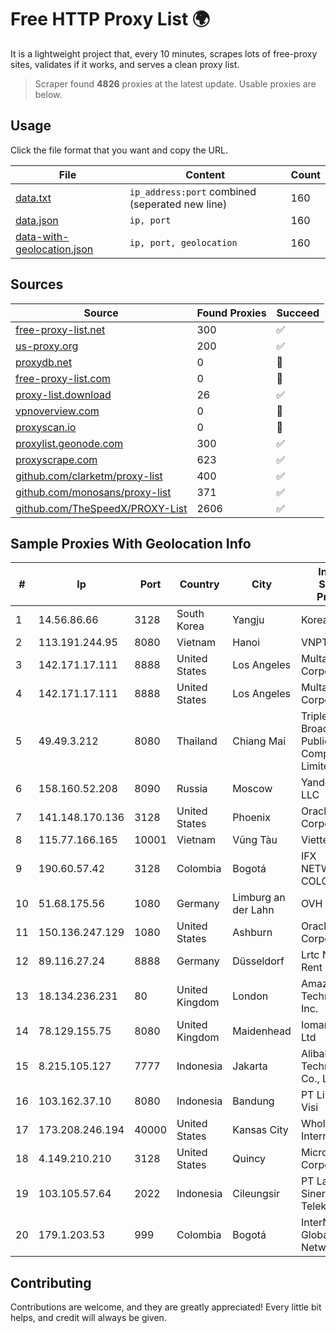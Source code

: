 
# Free HTTP Proxy List 🌍

It is a lightweight project that, every 10 minutes, scrapes lots of free-proxy sites, validates if it works, and serves a clean proxy list.


> Scraper found **4826** proxies at the latest update. Usable proxies are below.

## Usage

Click the file format that you want and copy the URL.


|File|Content|Count|
|----|-------|-----|
|[data.txt](https://raw.githubusercontent.com/themiralay/Proxy-List-World/master/data.txt)|`ip_address:port` combined (seperated new line)|160|
|[data.json](https://raw.githubusercontent.com/themiralay/Proxy-List-World/master/data.json)|`ip, port`|160|
|[data-with-geolocation.json](https://raw.githubusercontent.com/themiralay/Proxy-List-World/master/data-with-geolocation.json)|`ip, port, geolocation`|160|

## Sources

|Source|Found Proxies|Succeed|
|------|-------------|-------|
|[free-proxy-list.net](https://free-proxy-list.net)|300|✅|
|[us-proxy.org](https://www.us-proxy.org)|200|✅|
|[proxydb.net](http://proxydb.net)|0|🚫|
|[free-proxy-list.com](https://free-proxy-list.com/?page=&port=&type%5B%5D=http&type%5B%5D=https&up_time=0&search=Search)|0|🚫|
|[proxy-list.download](https://www.proxy-list.download/HTTP)|26|✅|
|[vpnoverview.com](https://vpnoverview.com/privacy/anonymous-browsing/free-proxy-servers)|0|🚫|
|[proxyscan.io](https://www.proxyscan.io)|0|🚫|
|[proxylist.geonode.com](https://proxylist.geonode.com/api/proxy-list?limit=300&page=1&sort_by=lastChecked&sort_type=desc&protocols=http,https)|300|✅|
|[proxyscrape.com](https://api.proxyscrape.com/v2/?request=displayproxies&protocol=http&timeout=10000&country=all&ssl=all&anonymity=all)|623|✅|
|[github.com/clarketm/proxy-list](https://raw.githubusercontent.com/clarketm/proxy-list/master/proxy-list-raw.txt)|400|✅|
|[github.com/monosans/proxy-list](https://raw.githubusercontent.com/monosans/proxy-list/main/proxies/http.txt)|371|✅|
|[github.com/TheSpeedX/PROXY-List](https://raw.githubusercontent.com/TheSpeedX/PROXY-List/master/http.txt)|2606|✅|


## Sample Proxies With Geolocation Info

|#|Ip|Port|Country|City|Internet Service Provider|
|-|--|----|-------|----|-------------------------|
|1|14.56.86.66|3128|South Korea|Yangju|Korea Telecom|
|2|113.191.244.95|8080|Vietnam|Hanoi|VNPT|
|3|142.171.17.111|8888|United States|Los Angeles|Multacom Corporation|
|4|142.171.17.111|8888|United States|Los Angeles|Multacom Corporation|
|5|49.49.3.212|8080|Thailand|Chiang Mai|Triple T Broadband Public Company Limited|
|6|158.160.52.208|8090|Russia|Moscow|Yandex.Cloud LLC|
|7|141.148.170.136|3128|United States|Phoenix|Oracle Corporation|
|8|115.77.166.165|10001|Vietnam|Vũng Tàu|Viettel Group|
|9|190.60.57.42|3128|Colombia|Bogotá|IFX NETWORKS COLOMBIA|
|10|51.68.175.56|1080|Germany|Limburg an der Lahn|OVH SAS|
|11|150.136.247.129|1080|United States|Ashburn|Oracle Corporation|
|12|89.116.27.24|8888|Germany|Düsseldorf|Lrtc Network Rent|
|13|18.134.236.231|80|United Kingdom|London|Amazon Technologies Inc.|
|14|78.129.155.75|8080|United Kingdom|Maidenhead|Iomart Hosting Ltd|
|15|8.215.105.127|7777|Indonesia|Jakarta|Alibaba (US) Technology Co., Ltd.|
|16|103.162.37.10|8080|Indonesia|Bandung|PT Lintas Satu Visi|
|17|173.208.246.194|40000|United States|Kansas City|WholeSale Internet|
|18|4.149.210.210|3128|United States|Quincy|Microsoft Corporation|
|19|103.105.57.64|2022|Indonesia|Cileungsir|PT Lambda Sinergi Telekomunikasi|
|20|179.1.203.53|999|Colombia|Bogotá|InterNexa Global Network|



## Contributing

Contributions are welcome, and they are greatly appreciated! Every
little bit helps, and credit will always be given.

